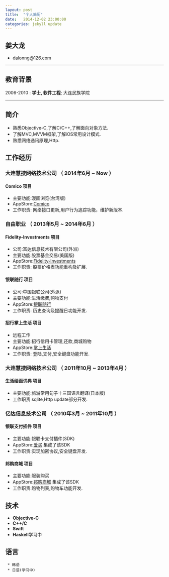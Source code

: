 ```yaml
---
layout: post
title:  "个人简历"
date:   2014-12-02 23:00:00
categories: jekyll update
---
```

姜大龙
--------------------


- dalonng@126.com

---

教育背景
---------

2006-2010 
:   **学士, 软件工程**; 大连民族学院

---

## 简介
- 熟悉Objective-C,了解C/C++,了解面向对象方法.
- 了解MVC,MVVM框架,了解iOS常用设计模式.
- 熟悉网络通讯原理,Http.

## 工作经历

### 大连慧搜网络技术公司 （ 2014年6月 ~ Now ）

#### Comico 项目
- 主要功能:漫画浏览(台湾版)
- AppStore:[Comico](https://itunes.apple.com/cn/app/mian-fei-man-hua-comico-mei/id892368006?l=en&mt=8) 
- 工作职责: 网络接口更新,用户行为追踪功能，维护新版本.

### 自由职业 （ 2013年5月 ~ 2014年6月 ）

#### Fidelity-Investments 项目
- 公司:富达信息技术有限公司(外派)
- 主要功能:股票基金交易(美国版)
- AppStore:[Fidelity-Investments](https://itunes.apple.com/us/app/fidelity-investments/id348177453?mt=8) 
- 工作职责: 股票价格表功能重构及扩展.

#### 银联随行 项目
- 公司:中国银联公司(外派)
- 主要功能:生活缴费,购物支付
- AppStore:[银联随行](https://itunes.apple.com/cn/app/yin-lian-sui-xing/id433602054?l=en&mt=8) 
- 工作职责: 历史查询及提醒日功能开发.

#### 招行掌上生活 项目
- 远程工作
- 主要功能:招行信用卡管理,还款,商城购物
- AppStore:[掌上生活](https://itunes.apple.com/cn/app/zhao-shang-yin-xing-xin-yong/id398453262?l=en&mt=8) 
- 工作职责: 登陆,支付,安全键盘功能开发.


### 大连慧搜网络技术公司 （ 2011年10月 ~ 2013年4月 ）

#### 生活绘画词典 项目
- 主要功能:旅游常用句子十三国语言翻译(日本版) 
- 工作职责 sqlite,Http update部分开发.

### 亿达信息技术公司 （ 2010年3月 ~ 2011年10月 ）

#### 银联支付插件 项目
- 主要功能:银联卡支付插件(SDK) 
- AppStore:[爱买](https://itunes.apple.com/cn/app/ai-mai-tuan-gou-dao-hang-tao/id501950973?l=en&mt=8) 集成了该SDK
- 工作职责:实现加密协议,安全键盘开发.

#### 邦购商城 项目
- 主要功能:服装购买
- AppStore:[邦购商城](https://itunes.apple.com/cn/app/bang-gou-shang-cheng-mei-te/id427543233?l=en&mt=8) 集成了该SDK
- 工作职责:购物列表,购物车功能开发.





技术
--------------------

*  **Objective-C**
*  **C++/C**
*  **Swift**
*  **Haskell**学习中

语言
--------------------

     * 韩语 
     * 日语(学习中)


